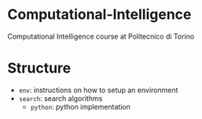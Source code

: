 # Computational-Intelligence
Computational Intelligence course at Politecnico di Torino

# Structure
- `env`: instructions on how to setup an environment
- `search`: search algorithms
  - `python`: python implementation
